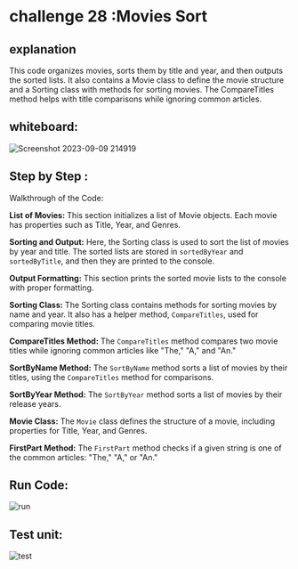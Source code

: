 # challenge 28 :Movies Sort
## explanation
This code organizes movies, sorts them by title and year, and then outputs the sorted lists. It also contains a Movie class to define the movie structure and a Sorting class with methods for sorting movies. The CompareTitles method helps with title comparisons while ignoring common articles.
## whiteboard:

![Screenshot 2023-09-09 214919](https://github.com/bashar-27/Algo-And-DataStructure/assets/83985765/6b8d3698-c5cf-4e23-8126-009a25f5415c)



## Step by Step :

Walkthrough of the Code:

**List of Movies:**
This section initializes a list of Movie objects. Each movie has properties such as Title, Year, and Genres.

**Sorting and Output:**
Here, the Sorting class is used to sort the list of movies by year and title. The sorted lists are stored in `sortedByYear` and `sortedByTitle`, and then they are printed to the console.

**Output Formatting:**
This section prints the sorted movie lists to the console with proper formatting.

**Sorting Class:**
The Sorting class contains methods for sorting movies by name and year. It also has a helper method, `CompareTitles`, used for comparing movie titles.

**CompareTitles Method:**
The `CompareTitles` method compares two movie titles while ignoring common articles like "The," "A," and "An."

**SortByName Method:**
The `SortByName` method sorts a list of movies by their titles, using the `CompareTitles` method for comparisons.

**SortByYear Method:**
The `SortByYear` method sorts a list of movies by their release years.

**Movie Class:**
The `Movie` class defines the structure of a movie, including properties for Title, Year, and Genres.

**FirstPart Method:**
The `FirstPart` method checks if a given string is one of the common articles: "The," "A," or "An."


## Run Code:
![run](https://github.com/bashar-27/Algo-And-DataStructure/assets/83985765/9acf2a7e-ebc8-4e3d-8b7e-3cbd360279fe)




## Test unit:


![test](https://github.com/bashar-27/Algo-And-DataStructure/assets/83985765/cf17b381-d55e-4de3-9973-8d68dfdadb4f)
